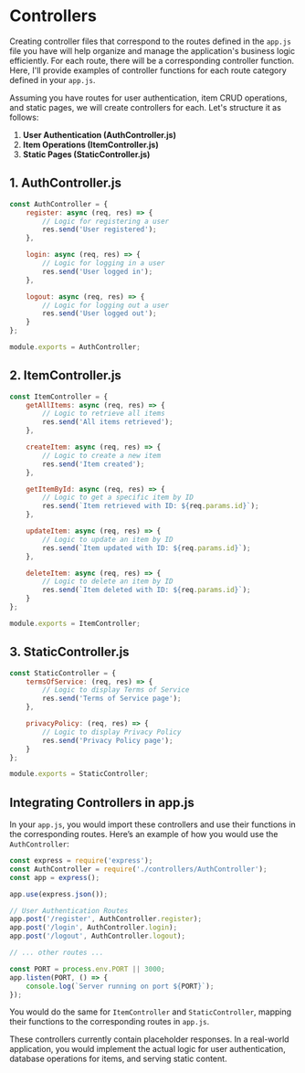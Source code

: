 # Controllers

Creating controller files that correspond to the routes defined in the `app.js` file you have will help organize and manage the application's business logic efficiently. For each route, there will be a corresponding controller function. Here, I'll provide examples of controller functions for each route category defined in your `app.js`.

Assuming you have routes for user authentication, item CRUD operations, and static pages, we will create controllers for each. Let's structure it as follows:

1. **User Authentication (AuthController.js)**
2. **Item Operations (ItemController.js)**
3. **Static Pages (StaticController.js)**

## 1. AuthController.js

```javascript
const AuthController = {
    register: async (req, res) => {
        // Logic for registering a user
        res.send('User registered');
    },

    login: async (req, res) => {
        // Logic for logging in a user
        res.send('User logged in');
    },

    logout: async (req, res) => {
        // Logic for logging out a user
        res.send('User logged out');
    }
};

module.exports = AuthController;
```

## 2. ItemController.js

```javascript
const ItemController = {
    getAllItems: async (req, res) => {
        // Logic to retrieve all items
        res.send('All items retrieved');
    },

    createItem: async (req, res) => {
        // Logic to create a new item
        res.send('Item created');
    },

    getItemById: async (req, res) => {
        // Logic to get a specific item by ID
        res.send(`Item retrieved with ID: ${req.params.id}`);
    },

    updateItem: async (req, res) => {
        // Logic to update an item by ID
        res.send(`Item updated with ID: ${req.params.id}`);
    },

    deleteItem: async (req, res) => {
        // Logic to delete an item by ID
        res.send(`Item deleted with ID: ${req.params.id}`);
    }
};

module.exports = ItemController;
```

## 3. StaticController.js

```javascript
const StaticController = {
    termsOfService: (req, res) => {
        // Logic to display Terms of Service
        res.send('Terms of Service page');
    },

    privacyPolicy: (req, res) => {
        // Logic to display Privacy Policy
        res.send('Privacy Policy page');
    }
};

module.exports = StaticController;
```

## Integrating Controllers in app.js

In your `app.js`, you would import these controllers and use their functions in the corresponding routes. Here’s an example of how you would use the `AuthController`:

```javascript
const express = require('express');
const AuthController = require('./controllers/AuthController');
const app = express();

app.use(express.json());

// User Authentication Routes
app.post('/register', AuthController.register);
app.post('/login', AuthController.login);
app.post('/logout', AuthController.logout);

// ... other routes ...

const PORT = process.env.PORT || 3000;
app.listen(PORT, () => {
    console.log(`Server running on port ${PORT}`);
});
```

You would do the same for `ItemController` and `StaticController`, mapping their functions to the corresponding routes in `app.js`.

These controllers currently contain placeholder responses. In a real-world application, you would implement the actual logic for user authentication, database operations for items, and serving static content.
